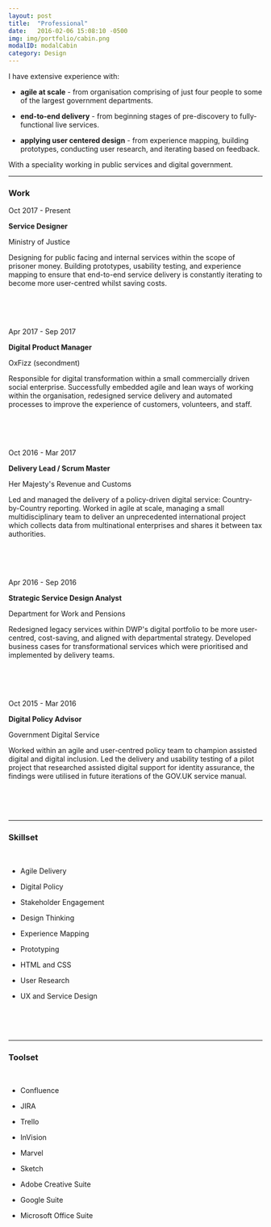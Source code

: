 ```yaml
---
layout: post
title:  "Professional"
date:   2016-02-06 15:08:10 -0500
img: img/portfolio/cabin.png
modalID: modalCabin
category: Design
---
```

<div align="left">
<p>I have extensive experience with:</p>
<ul>
<li><p><b>agile at scale</b> - from organisation comprising of just four people to some of the largest government departments.</p></li>
<li><p><b>end-to-end delivery</b> - from beginning stages of pre-discovery to fully-functional live services.</p></li> 
<li><p><b>applying user centered design</b> - from experience mapping, building prototypes, conducting user research, and iterating based on feedback.</p></li>
</ul>

<p>With a speciality working in public services and digital government.</p>
  <section class="grid">
      <hr>
      <div class="col lg-3 md-12 sm-12 section-title" align="left">
        <h3>Work</h3>
      </div>
  <div class="col lg-3 md-4 sm-12" align="left">
        <p>Oct 2017 - Present</p>
      </div>
      <div class="col lg-6 md-8 sm-12" align="left">
        <p><b>Service Designer</b></p>
        <p>Ministry of Justice</p>
        
<p>Designing for public facing and internal services within the scope of prisoner money. Building prototypes, usability testing, and experience mapping to ensure that end-to-end service delivery is constantly iterating to become more user-centred whilst saving costs.
</p>
      <br> <br> <br>
      </div>
      <div class="col lg-3 md-4 sm-12" align="left">
        <p>Apr 2017 - Sep 2017</p>
      </div>
      <div class="col lg-6 md-8 sm-12" align="left">
        <p><b>Digital Product Manager</b></p>
        <p>OxFizz (secondment)</p>
        
<p>Responsible for digital transformation within a small commercially driven social enterprise. Successfully embedded agile and lean ways of working within the organisation, redesigned service delivery and automated processes to improve the experience of customers, volunteers, and staff.</p>
      <br> <br> <br>
      </div>
      <div class="col lg-3 md-4 sm-12" align="left">
        <p>Oct 2016 - Mar 2017</p>
      </div>
      <div class="col lg-6 md-8 sm-12" align="left">
        <p><b>Delivery Lead / Scrum Master</b></p>
        <p>Her Majesty's Revenue and Customs</p>
        
<p>Led and managed the delivery of a policy-driven digital service: Country-by-Country reporting. Worked in agile at scale, managing a small multidisciplinary team to deliver an unprecedented international project which collects data from multinational enterprises and shares it between tax authorities.
</p>
        <br> <br> <br>
      </div>
      <div class="col lg-3 md-4 sm-12" align="left">
        <p>Apr 2016 - Sep 2016</p>
      </div>
      <div class="col lg-6 md-8 sm-12" align="left">
        <p><b>Strategic Service Design Analyst</b></p>
        <p>Department for Work and Pensions</p>
        
<p>Redesigned legacy services within DWP's digital portfolio to be more user-centred, cost-saving, and aligned with departmental strategy. Developed business cases for transformational services which were prioritised and implemented by delivery teams.
</p>
        <br> <br> <br>
      </div>
      <div class="col lg-3 md-4 sm-12" align="left">
        <p>Oct 2015 - Mar 2016</p>
      </div>
      <div class="col lg-6 md-8 sm-12" align="left">
        <p><b>Digital Policy Advisor</b></p>
        <p>Government Digital Service</p>
        
<p>Worked within an agile and user-centred policy team to champion assisted digital and digital inclusion. Led the delivery and usability testing of a pilot project that researched assisted digital support for identity assurance, the findings were utilised in future iterations of the GOV.UK service manual.
</p>
        <br> <br> <br>
      </div>
      <hr width="100%" align="center">
      <div align="left">
        <h3>Skillset</h3>
      </div>
   <br>
      <div class="col lg-3 md-4 sm-12 list-block" align="left">
        <ul>
          <li><p>Agile Delivery</p></li>
          <li><p>Digital Policy</p></li>
          <li><p>Stakeholder Engagement</p></li>
        </ul>
      </div>
      <div class="col lg-3 md-4 sm-12 list-block" align="left">
        <ul>
          <li><p>Design Thinking</p></li>
          <li><p>Experience Mapping</p></li>
          <li><p>Prototyping</p></li>
        </ul>
      </div>
      <div class="col lg-3 md-4 sm-12 list-block" align="left">
        <ul>
          <li><p>HTML and CSS</p></li>
          <li><p>User Research</p></li>
          <li class="baselinex0"><p>UX and Service Design</p></li>
        </ul>
        <br> <br> <br>
      </div>
<hr width="100%" align="center">
<div align="left">
        <h3>Toolset</h3>
      </div>
   <br>
      <div class="col lg-3 md-4 sm-12 list-block" align="left">
        <ul>
          <li><p>Confluence</p></li>
          <li><p>JIRA</p></li>
          <li><p>Trello</p></li>
        </ul>
      </div>
    <div class="col lg-3 md-4 sm-12 list-block" align="left">
        <ul>
          <li><p>InVision</p></li>
          <li><p>Marvel</p></li>
          <li><p>Sketch</p></li>
        </ul>
      </div>
      <div class="col lg-3 md-4 sm-12 list-block" align="left">
        <ul>
          <li><p>Adobe Creative Suite</p></li>
          <li><p>Google Suite</p></li>
          <li class="baselinex0"><p>Microsoft Office Suite</p></li>
        </ul>
      </div>
    </section>

